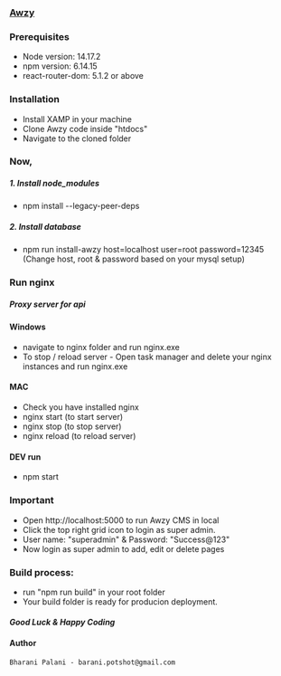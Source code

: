 ### [Awzy](https://awzy.org)

### Prerequisites
- Node version: 14.17.2
- npm version: 6.14.15
- react-router-dom: 5.1.2
or above

### Installation
- Install XAMP in your machine
- Clone Awzy code inside "htdocs" 
- Navigate to the cloned folder

### Now,
##### 1. Install node_modules 
- npm install --legacy-peer-deps

##### 2. Install database
- npm run install-awzy host=localhost user=root password=12345
(Change host, root & password based on your mysql setup)

### Run nginx 
##### Proxy server for api

#### Windows 
- navigate to nginx folder and run nginx.exe
- To stop / reload server - Open task manager and delete your nginx instances and run nginx.exe

#### MAC
- Check you have installed nginx
- nginx start (to start server)
- nginx stop (to stop server)
- nginx reload (to reload server)

#### DEV run
- npm start

<!---
## 2. DEV run (disable web security) (Incase nginx is not installed)
#### `Not advisable`

- in windows - win key + r run the below command
- chrome.exe --user-data-dir="C://Chrome dev session" --disable-web-security
- Browse in http://localhost:3000
-->

### Important
- Open http://localhost:5000 to run Awzy CMS in local
- Click the top right grid icon to login as super admin.
- User name: "superadmin" & Password: "Success@123"
- Now login as super admin to add, edit or delete pages

### Build process:
- run "npm run build" in your root folder
- Your build folder is ready for producion deployment.

#### _Good Luck & Happy Coding_
#### Author
```Bharani Palani - barani.potshot@gmail.com```


